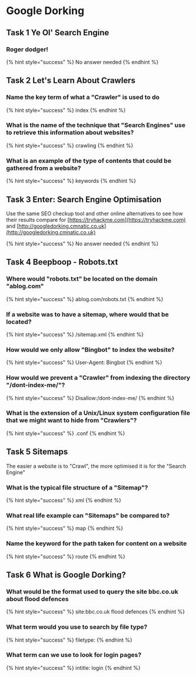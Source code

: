 # Google Dorking

## Task 1 Ye Ol' Search Engine

### Roger dodger!

{% hint style="success" %}
No answer needed
{% endhint %}

## Task 2 Let's Learn About Crawlers

### Name the key term of what a "Crawler" is used to do

{% hint style="success" %}
index
{% endhint %}

### What is the name of the technique that "Search Engines" use to retrieve this information about websites?

{% hint style="success" %}
crawling
{% endhint %}

### What is an example of the type of contents that could be gathered from a website?

{% hint style="success" %}
keywords
{% endhint %}

## Task 3 Enter: Search Engine Optimisation

Use the same SEO checkup tool and other online alternatives to see how their results compare for [https://tryhackme.com](https://tryhackme.com) and [http://googledorking.cmnatic.co.uk](http://googledorking.cmnatic.co.uk)

{% hint style="success" %}
No answer needed
{% endhint %}

## Task 4 Beepboop - Robots.txt

### Where would "robots.txt" be located on the domain "ablog.com"

{% hint style="success" %}
ablog.com/robots.txt
{% endhint %}

### If a website was to have a sitemap, where would that be located?

{% hint style="success" %}
/sitemap.xml
{% endhint %}

### How would we only allow "Bingbot" to index the website?

{% hint style="success" %}
User-Agent: Bingbot
{% endhint %}

### How would we prevent a "Crawler" from indexing the directory "/dont-index-me/"?

{% hint style="success" %}
Disallow:/dont-index-me/
{% endhint %}

### What is the extension of a Unix/Linux system configuration file that we might want to hide from "Crawlers"?

{% hint style="success" %}
.conf
{% endhint %}

## Task 5 Sitemaps

The easier a website is to "Crawl", the more optimised it is for the "Search Engine"

### What is the typical file structure of a "Sitemap"?

{% hint style="success" %}
xml
{% endhint %}

### What real life example can "Sitemaps" be compared to?

{% hint style="success" %}
map
{% endhint %}

### Name the keyword for the path taken for content on a website

{% hint style="success" %}
route
{% endhint %}

## Task 6 What is Google Dorking?

### What would be the format used to query the site bbc.co.uk about flood defences

{% hint style="success" %}
site:bbc.co.uk flood defences
{% endhint %}

### What term would you use to search by file type?

{% hint style="success" %}
filetype:
{% endhint %}

### What term can we use to look for login pages?

{% hint style="success" %}
intitle: login
{% endhint %}

